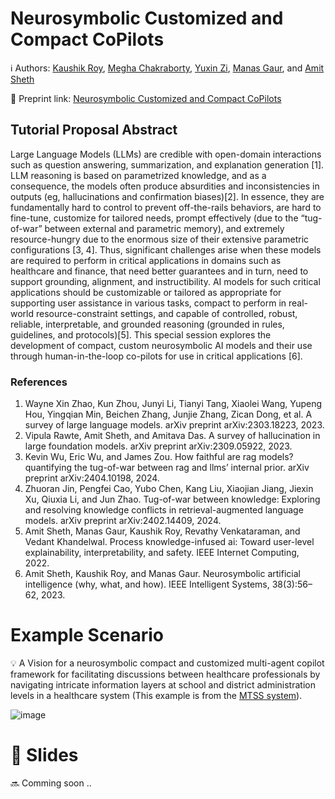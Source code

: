# Neurosymbolic Customized and Compact CoPilots 
ℹ️ Authors: [Kaushik Roy](https://kauroy1994.github.io/home/), [Megha Chakraborty](https://scholar.google.com/citations?hl=en&user=Jqq0mHoAAAAJ), [Yuxin Zi](http://linkedin.com/in/yuxin-zi), [Manas Gaur](https://cs.umbc.edu/manas), and [Amit Sheth](http://aiisc.ai/amit)

📰 Preprint link: [Neurosymbolic Customized and Compact CoPilots](https://scholarcommons.sc.edu/cgi/viewcontent.cgi?article=1628&context=aii_fac_pub)



## Tutorial Proposal Abstract
Large Language Models (LLMs) are credible with open-domain interactions such as question answering, summarization, and explanation generation [1]. LLM reasoning is based on parametrized knowledge, and as a consequence, the models often produce absurdities and inconsistencies in outputs (eg, hallucinations and confirmation biases)[2]. In essence, they are fundamentally hard to control to prevent off-the-rails behaviors, are hard to fine-tune, customize for tailored needs, prompt effectively (due to the “tug-of-war” between external and parametric memory), and extremely resource-hungry due to the enormous size of their extensive parametric configurations [3, 4]. Thus, significant challenges arise when these models are required to perform in critical applications in domains such as healthcare and finance, that need better guarantees and in turn, need to support grounding, alignment, and instructibility. AI models for such critical applications should be customizable or tailored as appropriate for supporting user assistance in various tasks, compact to perform in real-world resource-constraint settings, and capable of controlled, robust, reliable, interpretable, and grounded reasoning (grounded in rules, guidelines, and protocols)[5]. This special session explores the development of compact, custom neurosymbolic AI models and their use through human-in-the-loop co-pilots for use in critical applications [6].

### References
1. Wayne Xin Zhao, Kun Zhou, Junyi Li, Tianyi Tang, Xiaolei Wang, Yupeng Hou, Yingqian Min, Beichen Zhang, Junjie Zhang, Zican Dong, et al. A survey of large language models. arXiv preprint arXiv:2303.18223, 2023.
2. Vipula Rawte, Amit Sheth, and Amitava Das. A survey of hallucination in large foundation models. arXiv preprint arXiv:2309.05922, 2023.
3. Kevin Wu, Eric Wu, and James Zou. How faithful are rag models? quantifying the tug-of-war between rag and llms’ internal prior. arXiv preprint arXiv:2404.10198, 2024.
4. Zhuoran Jin, Pengfei Cao, Yubo Chen, Kang Liu, Xiaojian Jiang, Jiexin Xu, Qiuxia Li, and Jun Zhao. Tug-of-war between knowledge: Exploring and resolving knowledge conflicts in retrieval-augmented language models. arXiv preprint arXiv:2402.14409, 2024.
5. Amit Sheth, Manas Gaur, Kaushik Roy, Revathy Venkataraman, and Vedant Khandelwal. Process knowledge-infused ai: Toward user-level explainability, interpretability, and safety. IEEE Internet Computing, 2022.
6. Amit Sheth, Kaushik Roy, and Manas Gaur. Neurosymbolic artificial intelligence (why, what, and how). IEEE Intelligent Systems, 38(3):56–62, 2023.

# Example Scenario
💡 A Vision for a neurosymbolic compact and customized multi-agent copilot framework for facilitating discussions between healthcare professionals by navigating intricate information layers at school and district administration levels in a healthcare system (This example is from the [MTSS system](https://ed.sc.gov/instruction/early-learning-and-literacy/multi-tiered-system-of-supports-mtss/)).

![image](https://github.com/kauroy1994/ISWC-2024-Tutorial-Neurosymbolic-Customized-and-Compact-CoPilots/assets/57400980/be16fb07-30a8-4035-8480-fd0ff1e14064)


# 📰 Slides
🔜 Comming soon .. 

